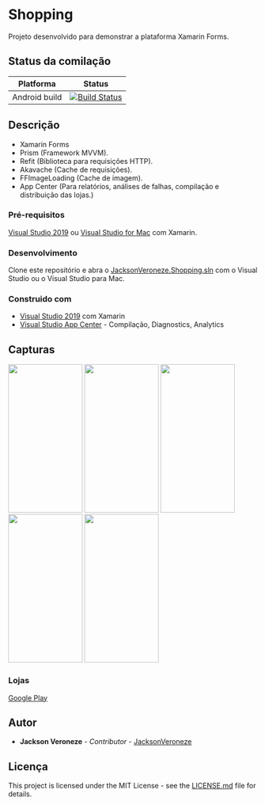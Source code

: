# Shopping

Projeto desenvolvido para demonstrar a plataforma Xamarin Forms.

## Status da comilação
Platforma  | Status
------------- | -------------
Android build | [![Build Status](https://build.appcenter.ms/v0.1/apps/95a9e66b-eae7-44b0-83fd-2d3e09dd7e8b/branches/master/badge)](https://build.appcenter.ms/v0.1/apps/95a9e66b-eae7-44b0-83fd-2d3e09dd7e8b/branches/master/badge)   

## Descrição
* Xamarin Forms
* Prism (Framework MVVM).
* Refit (Biblioteca para requisições HTTP).
* Akavache (Cache de requisições).
* FFImageLoading (Cache de imagem).
* App Center (Para relatórios, análises de falhas, compilação e distribuição das lojas.)


### Pré-requisitos
[Visual Studio 2019](https://visualstudio.microsoft.com/) ou [Visual Studio for Mac](https://visualstudio.microsoft.com/) com Xamarin.

### Desenvolvimento 
Clone este repositório e abra o [JacksonVeroneze.Shopping.sln](https://github.com/jacksonveroneze/Shopping/blob/master/JacksonVeroneze.Shopping.sln) com o Visual Studio ou o Visual Studio para Mac.

### Construido com
* [Visual Studio 2019](https://visualstudio.microsoft.com/) com Xamarin
* [Visual Studio App Center](https://appcenter.ms/) - Compilação, Diagnostics, Analytics

## Capturas
<p>
  <img src="https://github.com/jacksonveroneze/Shopping/blob/master/Screenshots/1.jpeg" width="150" height="300">
  <img src="https://github.com/jacksonveroneze/Shopping/blob/master/Screenshots/2.jpeg" width="150" height="300">
  <img src="https://github.com/jacksonveroneze/Shopping/blob/master/Screenshots/3.jpeg" width="150" height="300">
  <img src="https://github.com/jacksonveroneze/Shopping/blob/master/Screenshots/4.jpeg" width="150" height="300">
  <img src="https://github.com/jacksonveroneze/Shopping/blob/master/Screenshots/5.jpeg" width="150" height="300">
</p>

### Lojas
[Google Play](https://play.google.com/store/apps/details?id=com.jacksonveroneze.shopping)

## Autor
* **Jackson Veroneze** - *Contributor* - [JacksonVeroneze](https://github.com/JacksonVeroneze)


## Licença
This project is licensed under the MIT License - see the [LICENSE.md](https://github.com/jacksonveroneze/Shopping/blob/develop/LICENSE) file for details.
